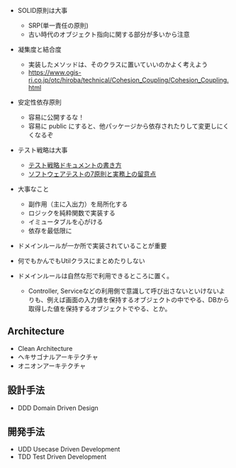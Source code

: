 


- SOLID原則は大事
  - SRP(単一責任の原則)
  - 古い時代のオブジェクト指向に関する部分が多いから注意
- 凝集度と結合度
  - 実装したメソッドは、そのクラスに置いていいのかよく考えよう
  - https://www.ogis-ri.co.jp/otc/hiroba/technical/Cohesion_Coupling/Cohesion_Coupling.html
- 安定性依存原則
  - 容易に公開するな！
  - 容易に public にすると、他パッケージから依存されたりして変更しにくくなるぞ
- テスト戦略は大事
  - [テスト戦略ドキュメントの書き方](https://ja.myservername.com/how-write-test-strategy-document)
  - [ソフトウェアテストの7原則と実務上の留意点](https://shiftasia.com/ja/column/2020071412000001-2/)

- 大事なこと
  - 副作用（主に入出力）を局所化する
  - ロジックを純粋関数で実装する
  - イミュータブルを心がける
  - 依存を最低限に

- ドメインルールが一か所で実装されていることが重要
- 何でもかんでもUtilクラスにまとめたりしない
- ドメインルールは自然な形で利用できるところに置く。
  - Controller, Serviceなどの利用側で意識して呼び出さないといけないよりも、例えば画面の入力値を保持するオブジェクトの中でやる、DBから取得した値を保持するオブジェクトでやる、とか。

## Architecture

- Clean Architecture
- ヘキサゴナルアーキテクチャ
- オニオンアーキテクチャ

## 設計手法

- DDD Domain Driven Design


## 開発手法

- UDD Usecase Driven Development
- TDD Test Driven Development

